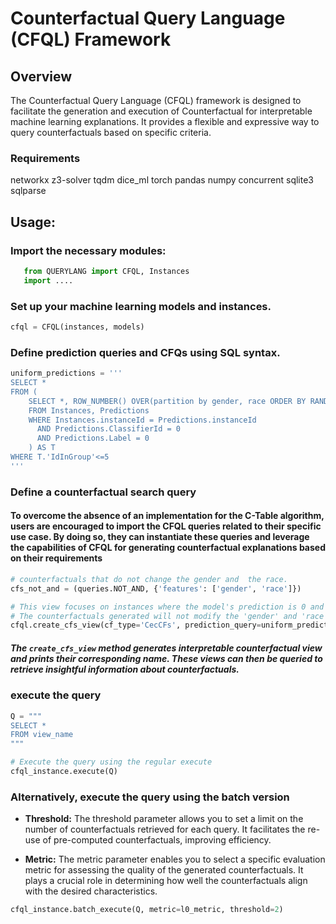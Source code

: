 # Counterfactual Query Language (CFQL) Framework

## Overview

The Counterfactual Query Language (CFQL) framework is designed to facilitate the generation and execution of Counterfactual  for interpretable machine learning explanations. It provides a flexible and expressive way to query counterfactuals based on specific criteria.

### Requirements 
networkx
z3-solver
tqdm
dice_ml
torch
pandas
numpy
concurrent
sqlite3
sqlparse

## Usage:

### Import the necessary modules:
```python
   from QUERYLANG import CFQL, Instances
   import ....
```
### Set up your machine learning models and instances.

```python
cfql = CFQL(instances, models)
```

### Define prediction queries and CFQs using SQL syntax.
```python
uniform_predictions = '''
SELECT * 
FROM (
    SELECT *, ROW_NUMBER() OVER(partition by gender, race ORDER BY RANDOM() DESC) AS 'IdInGroup'
    FROM Instances, Predictions
    WHERE Instances.instanceId = Predictions.instanceId
      AND Predictions.ClassifierId = 0
      AND Predictions.Label = 0
    ) AS T
WHERE T.'IdInGroup'<=5
'''
```

### Define a counterfactual search query 
#### To overcome the absence of an implementation for the C-Table algorithm, users are encouraged to import the CFQL queries related to their specific use case. By doing so, they can instantiate these queries and leverage the capabilities of CFQL for generating counterfactual explanations based on their requirements


```python
# counterfactuals that do not change the gender and  the race.
cfs_not_and = (queries.NOT_AND, {'features': ['gender', 'race']})

# This view focuses on instances where the model's prediction is 0 and the classifier ID is 0.
# The counterfactuals generated will not modify the 'gender' and 'race' features.
cfql.create_cfs_view(cf_type='CecCFs', prediction_query=uniform_predictions, cfs_query=cfs_not_and)
```

##### The `create_cfs_view` method generates interpretable counterfactual view and prints their corresponding name. These views can then be queried to retrieve insightful information about counterfactuals.

### execute the query

```python
Q = """ 
SELECT * 
FROM view_name
"""

# Execute the query using the regular execute
cfql_instance.execute(Q)
```


### Alternatively, execute the query using the batch version

- **Threshold:** The threshold parameter allows you to set a limit on the number of counterfactuals retrieved for each query. It facilitates the re-use of pre-computed counterfactuals, improving efficiency.

- **Metric:** The metric parameter enables you to select a specific evaluation metric for assessing the quality of the generated counterfactuals. It plays a crucial role in determining how well the counterfactuals align with the desired characteristics.

```python
cfql_instance.batch_execute(Q, metric=l0_metric, threshold=2)
```


